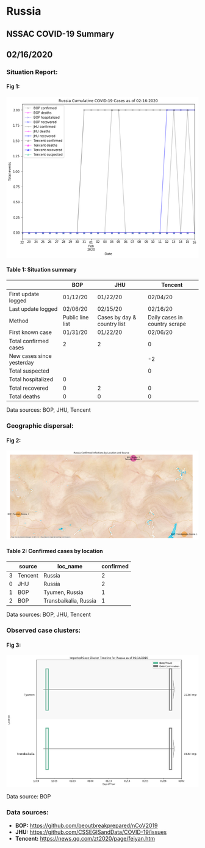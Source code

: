 # Russia
## NSSAC COVID-19 Summary
## 02/16/2020



### Situation Report:
#### Fig 1:
![Russia cases](../merged_histories/Russia_merged_histories.png)

#### Table 1: Situation summary

|                           | BOP              | JHU                         | Tencent                       |
|---------------------------|------------------|-----------------------------|-------------------------------|
| First update logged       | 01/12/20         | 01/22/20                    | 02/04/20                      |
| Last update logged        | 02/06/20         | 02/15/20                    | 02/16/20                      |
| Method                    | Public line list | Cases by day & country list | Daily cases in country scrape |
| First known case          | 01/31/20         | 01/22/20                    | 02/06/20                      |
| Total confirmed cases     | 2                | 2                           | 0                             |
| New cases since yesterday |                  |                             | -2                            |
| Total suspected           |                  |                             | 0                             |
| Total hospitalized        | 0                |                             |                               |
| Total recovered           | 0                | 2                           | 0                             |
| Total deaths              | 0                | 0                           | 0                             |
Data sources: BOP, JHU, Tencent


### Geographic dispersal:
#### Fig 2:
![Russia mapped](../case_locs/Russia_case_locs.png)

#### Table 2: Confirmed cases by location

|    | source   | loc_name              |   confirmed |
|----|----------|-----------------------|-------------|
|  3 | Tencent  | Russia                |           2 |
|  0 | JHU      | Russia                |           2 |
|  1 | BOP      | Tyumen, Russia        |           1 |
|  2 | BOP      | Transbaikalia, Russia |           1 |

Data sources: BOP, JHU, Tencent


### Observed case clusters:
#### Fig 3:
![Russia cases](../cluster_analysis/Russia_imported_cases.png)



Data source: BOP


### Data sources:
* **BOP:** https://github.com/beoutbreakprepared/nCoV2019
* **JHU:** https://github.com/CSSEGISandData/COVID-19/issues
* **Tencent:** https://news.qq.com/zt2020/page/feiyan.htm